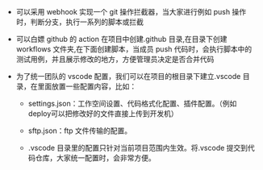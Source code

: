 - 可以采用 webhook 实现一个 git 操作拦截器，当大家进行例如 push 操作时，判断分支，执行一系列的脚本或拦截
- 可以白嫖 github 的 action 在项目中创建.github 目录,在目录下创建 workflows 文件夹,在下面创建脚本，当成员 push 代码时，会执行脚本中的测试用例，并且展示修改的地方，方便管理员决定是否合并代码
- 为了统一团队的 vscode 配置，我们可以在项目的根目录下建立.vscode 目录，在里面放置一些配置内容，比如：

  - settings.json：工作空间设置、代码格式化配置、插件配置。（例如deploy可以把修改好的文件直接上传到开发机）

  - sftp.json：ftp 文件传输的配置。

  - .vscode 目录里的配置只针对当前项目范围内生效。将.vscode 提交到代码仓库，大家统一配置时，会非常方便。
